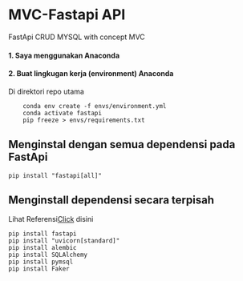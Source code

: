# MVC-Fastapi API
FastApi CRUD MYSQL with concept MVC

#### 1. Saya menggunakan Anaconda
#### 2. Buat lingkugan kerja (environment) Anaconda

Di direktori repo utama
```shell
    conda env create -f envs/environment.yml
    conda activate fastapi
    pip freeze > envs/requirements.txt

```

## Menginstal dengan semua dependensi pada FastApi
```shell
pip install "fastapi[all]"
```

## Menginstall dependensi secara terpisah
Lihat Referensi<a href=https://afrizalmy.com/tutorial-fastapi-crud-dengan-mysql>Click</a> disini
```
pip install fastapi
pip install "uvicorn[standard]"
pip install alembic
pip install SQLAlchemy
pip install pymsql
pip install Faker